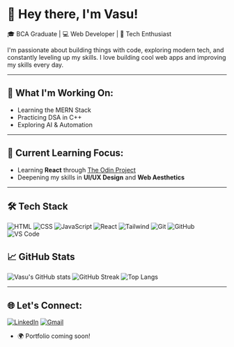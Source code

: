 # 👋 Hey there, I'm Vasu!

🎓 BCA Graduate | 💻 Web Developer | 🤖 Tech Enthusiast

I'm passionate about building things with code, exploring modern tech, and constantly leveling up my skills.
I love building cool web apps and improving my skills every day.

---

## 🚀 What I'm Working On:
- Learning the MERN Stack
- Practicing DSA in C++
- Exploring AI & Automation

---

## 🧠 Current Learning Focus:
- Learning **React** through [The Odin Project](https://www.theodinproject.com/)
- Deepening my skills in **UI/UX Design** and **Web Aesthetics**

---

## 🛠️ Tech Stack
![HTML](https://img.shields.io/badge/-HTML5-E34F26?logo=html5&logoColor=fff&style=flat)
![CSS](https://img.shields.io/badge/-CSS3-1572B6?logo=css3&logoColor=fff&style=flat)
![JavaScript](https://img.shields.io/badge/-JavaScript-F7DF1E?logo=javascript&logoColor=000&style=flat)
![React](https://img.shields.io/badge/-React-20232A?logo=react&style=flat)
![Tailwind](https://img.shields.io/badge/-Tailwind_CSS-06B6D4?logo=tailwind-css&logoColor=white&style=flat)
![Git](https://img.shields.io/badge/-Git-F05032?logo=git&logoColor=fff&style=flat)
![GitHub](https://img.shields.io/badge/-GitHub-181717?logo=github&logoColor=fff&style=flat)
![VS Code](https://img.shields.io/badge/-VS_Code-007ACC?logo=visual-studio-code&logoColor=fff&style=flat)

## 📈 GitHub Stats
![Vasu's GitHub stats](https://github-readme-stats.vercel.app/api?username=vasusinghal-dev&show_icons=true&theme=tokyonight)
![GitHub Streak](https://streak-stats.demolab.com?user=vasusinghal-dev&theme=radical)
![Top Langs](https://github-readme-stats.vercel.app/api/top-langs/?username=vasusinghal-dev&layout=compact&theme=radical)

---

## 🌐 Let's Connect:

[![LinkedIn](https://img.shields.io/badge/-LinkedIn-0A66C2?style=flat&logo=linkedin&logoColor=white)](https://linkedin.com/in/vasusinghal02)
[![Gmail](https://img.shields.io/badge/-Email-D14836?style=flat&logo=gmail&logoColor=white)](mailto:vasus.singhal.work@gmail.com)
- 🌍 Portfolio coming soon!

